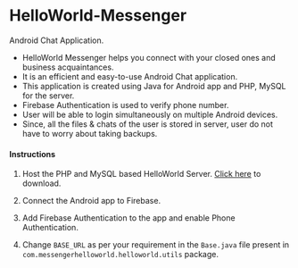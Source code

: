 # HelloWorld-Messenger
Android Chat Application.

* HelloWorld Messenger helps you connect with your closed ones and business acquaintances.
* It is an efficient and easy-to-use Android Chat application.
* This application is created using Java for Android app and PHP, MySQL for the server.
* Firebase Authentication is used to verify phone number.
* User will be able to login simultaneously on multiple Android devices.
* Since, all the files & chats of the user is stored in server, user do not have to worry about taking backups.

#### Instructions
1. Host the PHP and MySQL based HelloWorld Server. [Click here](https://github.com/ayushskmaurya/HelloWorld-Server) to download.

2. Connect the Android app to Firebase.

3. Add Firebase Authentication to the app and enable Phone Authentication.

4. Change `BASE_URL` as per your requirement in the `Base.java` file present in `com.messengerhelloworld.helloworld.utils` package.
